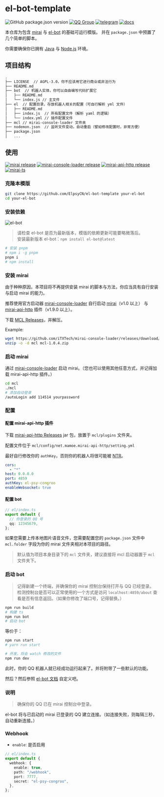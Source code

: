 # el-bot-template

![GitHub package.json version](https://img.shields.io/github/package-json/v/ElpsyCN/el-bot-template)
[![QQ Group](https://img.shields.io/badge/qq%20group-707408530-12B7F5)](https://shang.qq.com/wpa/qunwpa?idkey=5b0eef3e3256ce23981f3b0aa2457175c66ca9194efd266fd0e9a7dbe43ed653)
[![telegram](https://img.shields.io/badge/telegram-elpsy__cn-blue)](https://t.me/elpsy_cn)
[![docs](https://github.com/ElpsyCN/el-bot-docs/workflows/docs/badge.svg)](https://docs.bot.elpsy.cn)

本仓库为包含 [mirai](https://github.com/mamoe/mirai) 与 [el-bot](https://github.com/ElpsyCN/el-bot) 的基础可运行模版。
并在 `package.json` 中预置了几个简单的脚本。

你需要确保你已拥有 [Java](https://www.java.com/zh_CN/) 与 [Node.js](https://nodejs.org/zh-cn/download/) 环境。

## 项目结构

```txt
.
├── LICENSE  // AGPL-3.0，你不应该用它进行商业或非法行为
├── README.md
├── bot  // 机器人实体，你可以自由编写代码扩展它
│   ├── README.md
│   └── index.js // 主文件
├── el  // 配置目录，存放机器人相关的配置（可自行解析 yml 文件）
│   ├── README.md
│   ├── index.js  // 所有配置文件（解析 yaml 的逻辑）
│   └── index.yml // 插件配置文件
├── mcl // mirai-console-loader 文件夹
├── nodemon.json  // 监听文件变动，自动重启（譬如修改配置时，非常方便）
├── package.json
│   ...
```

## 使用

[![mirai release](https://img.shields.io/github/v/release/mamoe/mirai?label=mirai)](https://github.com/mamoe/mirai)
[![mirai-console-loader release](https://img.shields.io/github/v/release/iTXTech/mirai-console-loader?label=mirai-console-loader)](https://github.com/iTXTech/mirai-console-loader)
[![mirai-api-http release](https://img.shields.io/github/v/release/project-mirai/mirai-api-http?label=mirai-api-http)](https://github.com/project-mirai/mirai-api-http)
[![mirai-ts](https://img.shields.io/npm/v/mirai-ts?label=mirai-ts)](https://www.npmjs.com/package/mirai-ts)

### 克隆本模版

```sh
git clone https://github.com/ElpsyCN/el-bot-template your-el-bot
cd your-el-bot
```

### 安装依赖

![el-bot](https://img.shields.io/npm/v/el-bot?label=el-bot)

> 请检查 el-bot 是否为最新版本，模版的依赖更新可能要略微落后。  
> 安装最新版本 el-bot：`npm install el-bot@latest`

```sh
# 安装 pnpm
# npm i -g pnpm
pnpm i
# npm install
```

### 安装 mirai

由于种种原因，本项目将不再提供安装 mirai 的脚本与方法，你应当具有自行安装与启动 mirai 的能力。

推荐使用官方启动器 [mirai-console-loader](https://github.com/iTXTech/mirai-console-loader) 自行启动 [mirai](https://github.com/mamoe/mirai)（v1.0 以上） 与 [mirai-api-http](https://github.com/mamoe/mirai-api-http) 插件（v1.9.0 以上）。

下载 [MCL Releases](https://github.com/iTXTech/mirai-console-loader/releases)，并解压。

Example:

```sh
wget https://github.com/iTXTech/mirai-console-loader/releases/download/v1.0.4/mcl-1.0.4.zip
unzip -o -d mcl mcl-1.0.4.zip
```

### 启动 mirai

通过 [mirai-console-loader](https://github.com/iTXTech/mirai-console-loader) 启动 mirai。（您也可以使用其他任意方式，并记得加载 mirai-api-http 插件。）

```sh
cd mcl
./mcl
# 添加自动登录
/autoLogin add 114514 yourpassword
```

### 配置

#### 配置 mirai-api-http 插件

下载 [mirai-api-http Releases](https://github.com/project-mirai/mirai-api-http/releases) jar 包，放置于 `mcl/plugins` 文件夹。

配置文件位于 `mcl/config/net.mamoe.mirai-api-http/setting.yml`

最好自行修改你的 `authKey`，否则你的机器人将很可能被 [NTR](https://zh.moegirl.org/zh-hans/NTR)。

```yaml
cors:
  - "*"
host: 0.0.0.0
port: 4859
authKey: el-psy-congroo
enableWebsocket: true
```

#### 配置 bot

```ts
// el/index.ts
export default {
  // 你登录的 QQ 号
  qq: 12345679,
};
```

如果您需要上传本地图片语音文件，您需要配置您的 `package.json` 文件中 `mcl.folder` 字段为你的 mirai 文件夹相对本项目的路径。

> 默认值为项目本身目录下的 `mcl` 文件夹，建议直接将 mcl 启动器置于 `mcl` 文件夹下。

### 启动 bot

> 记得新建一个终端，并确保你的 mirai 控制台保持打开与 QQ 已经登录。
> 检测控制台是否可以正常使用的一个方式是访问 `localhost:4859/about` 查看是否有信息返回。（如果你修改了端口号，记得替换。）

```bash
npm run build
# 构建 ts
npm run bot
# 启动 bot
```

等价于：

```sh
npm run start
# yarn run start
```

```bash
# 开发，将会 watch 修改的文件
npm run dev
```

此时，你的 QQ 机器人就已经成功运行起来了。并将附带了一些默认的功能。

然后？然后参照 [el-bot 文档](https://docs.bot.elpsy.cn/) 自定义吧。

### 说明

> 确保你的 QQ 已在 mirai 控制台中登录。

el-bot 将与已启动的 mirai 已登录的 QQ 建立连接。（如连接失败，则每隔三秒，自动重新连接。）

### Webhook

- `enable`: 是否启用

```ts
// el/index.ts
export default {
  webhook: {
    enable: true,
    path: "/webhook",
    port: 7777,
    secret: "el-psy-congroo",
  },
};
```
